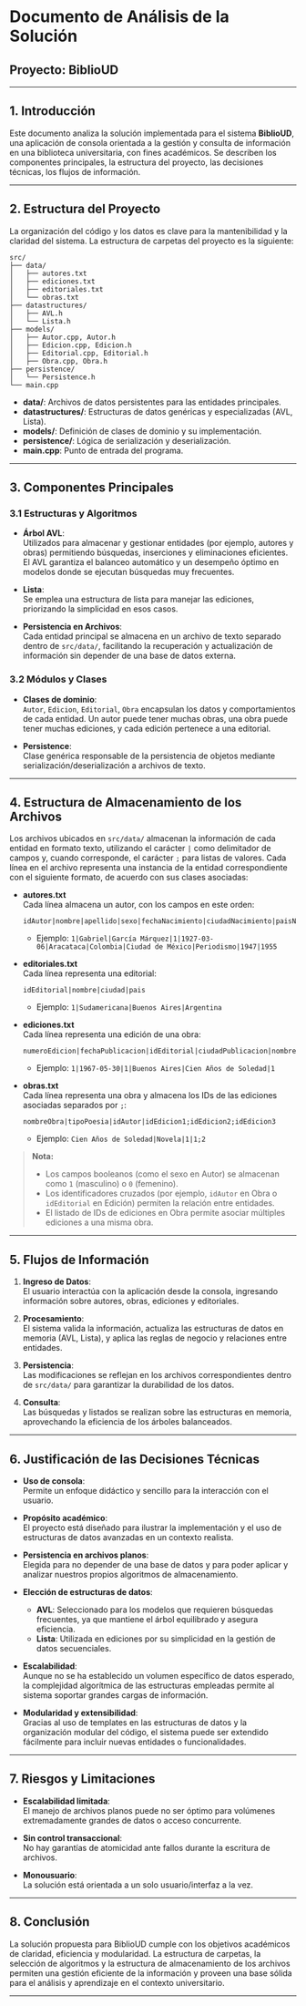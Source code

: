 # Documento de Análisis de la Solución  
## Proyecto: BiblioUD

---

## 1. Introducción

Este documento analiza la solución implementada para el sistema **BiblioUD**, una aplicación de consola orientada a la gestión y consulta de información en una biblioteca universitaria, con fines académicos. Se describen los componentes principales, la estructura del proyecto, las decisiones técnicas, los flujos de información.

---

## 2. Estructura del Proyecto

La organización del código y los datos es clave para la mantenibilidad y la claridad del sistema. La estructura de carpetas del proyecto es la siguiente:

```
src/
├── data/
│   ├── autores.txt
│   ├── ediciones.txt
│   ├── editoriales.txt
│   └── obras.txt
├── datastructures/
│   ├── AVL.h
│   └── Lista.h
├── models/
│   ├── Autor.cpp, Autor.h
│   ├── Edicion.cpp, Edicion.h
│   ├── Editorial.cpp, Editorial.h
│   ├── Obra.cpp, Obra.h
├── persistence/
│   └── Persistence.h
└── main.cpp
```

- **data/**: Archivos de datos persistentes para las entidades principales.
- **datastructures/**: Estructuras de datos genéricas y especializadas (AVL, Lista).
- **models/**: Definición de clases de dominio y su implementación.
- **persistence/**: Lógica de serialización y deserialización.
- **main.cpp**: Punto de entrada del programa.

---

## 3. Componentes Principales

### 3.1 Estructuras y Algoritmos

- **Árbol AVL**:  
  Utilizados para almacenar y gestionar entidades (por ejemplo, autores y obras) permitiendo búsquedas, inserciones y eliminaciones eficientes. El AVL garantiza el balanceo automático y un desempeño óptimo en modelos donde se ejecutan búsquedas muy frecuentes.

- **Lista**:  
  Se emplea una estructura de lista para manejar las ediciones, priorizando la simplicidad en esos casos.

- **Persistencia en Archivos**:  
  Cada entidad principal se almacena en un archivo de texto separado dentro de `src/data/`, facilitando la recuperación y actualización de información sin depender de una base de datos externa.

### 3.2 Módulos y Clases

- **Clases de dominio**:  
  `Autor`, `Edicion`, `Editorial`, `Obra` encapsulan los datos y comportamientos de cada entidad. Un autor puede tener muchas obras, una obra puede tener muchas ediciones, y cada edición pertenece a una editorial.

- **Persistence**:  
  Clase genérica responsable de la persistencia de objetos mediante serialización/deserialización a archivos de texto.

---

## 4. Estructura de Almacenamiento de los Archivos

Los archivos ubicados en `src/data/` almacenan la información de cada entidad en formato texto, utilizando el carácter `|` como delimitador de campos y, cuando corresponde, el carácter `;` para listas de valores. Cada línea en el archivo representa una instancia de la entidad correspondiente con el siguiente formato, de acuerdo con sus clases asociadas:

- **autores.txt**  
  Cada línea almacena un autor, con los campos en este orden:
  ```
  idAutor|nombre|apellido|sexo|fechaNacimiento|ciudadNacimiento|paisNacimiento|ciudadResidencia|formacionBase|anioInicioLiteratura|anioPrimeraObra
  ```
  - Ejemplo: `1|Gabriel|García Márquez|1|1927-03-06|Aracataca|Colombia|Ciudad de México|Periodismo|1947|1955`

- **editoriales.txt**  
  Cada línea representa una editorial:
  ```
  idEditorial|nombre|ciudad|pais
  ```
  - Ejemplo: `1|Sudamericana|Buenos Aires|Argentina`

- **ediciones.txt**  
  Cada línea representa una edición de una obra:
  ```
  numeroEdicion|fechaPublicacion|idEditorial|ciudadPublicacion|nombreObra|idAutor
  ```
  - Ejemplo: `1|1967-05-30|1|Buenos Aires|Cien Años de Soledad|1`

- **obras.txt**  
  Cada línea representa una obra y almacena los IDs de las ediciones asociadas separados por `;`:
  ```
  nombreObra|tipoPoesia|idAutor|idEdicion1;idEdicion2;idEdicion3
  ```
  - Ejemplo: `Cien Años de Soledad|Novela|1|1;2`

> **Nota:**  
> - Los campos booleanos (como el sexo en Autor) se almacenan como `1` (masculino) o `0` (femenino).
> - Los identificadores cruzados (por ejemplo, `idAutor` en Obra o `idEditorial` en Edición) permiten la relación entre entidades.
> - El listado de IDs de ediciones en Obra permite asociar múltiples ediciones a una misma obra.

---

## 5. Flujos de Información

1. **Ingreso de Datos**:  
   El usuario interactúa con la aplicación desde la consola, ingresando información sobre autores, obras, ediciones y editoriales.

2. **Procesamiento**:  
   El sistema valida la información, actualiza las estructuras de datos en memoria (AVL, Lista), y aplica las reglas de negocio y relaciones entre entidades.

3. **Persistencia**:  
   Las modificaciones se reflejan en los archivos correspondientes dentro de `src/data/` para garantizar la durabilidad de los datos.

4. **Consulta**:  
   Las búsquedas y listados se realizan sobre las estructuras en memoria, aprovechando la eficiencia de los árboles balanceados.

---

## 6. Justificación de las Decisiones Técnicas

- **Uso de consola**:  
  Permite un enfoque didáctico y sencillo para la interacción con el usuario.

- **Propósito académico**:  
  El proyecto está diseñado para ilustrar la implementación y el uso de estructuras de datos avanzadas en un contexto realista.

- **Persistencia en archivos planos**:  
  Elegida para no depender de una base de datos y para poder aplicar y analizar nuestros propios algoritmos de almacenamiento.

- **Elección de estructuras de datos**:  
  - **AVL**: Seleccionado para los modelos que requieren búsquedas frecuentes, ya que mantiene el árbol equilibrado y asegura eficiencia.
  - **Lista**: Utilizada en ediciones por su simplicidad en la gestión de datos secuenciales.

- **Escalabilidad**:  
  Aunque no se ha establecido un volumen específico de datos esperado, la complejidad algorítmica de las estructuras empleadas permite al sistema soportar grandes cargas de información.

- **Modularidad y extensibilidad**:  
  Gracias al uso de templates en las estructuras de datos y la organización modular del código, el sistema puede ser extendido fácilmente para incluir nuevas entidades o funcionalidades.

---

## 7. Riesgos y Limitaciones

- **Escalabilidad limitada**:  
  El manejo de archivos planos puede no ser óptimo para volúmenes extremadamente grandes de datos o acceso concurrente.

- **Sin control transaccional**:  
  No hay garantías de atomicidad ante fallos durante la escritura de archivos.

- **Monousuario**:  
  La solución está orientada a un solo usuario/interfaz a la vez.

---

## 8. Conclusión

La solución propuesta para BiblioUD cumple con los objetivos académicos de claridad, eficiencia y modularidad. La estructura de carpetas, la selección de algoritmos y la estructura de almacenamiento de los archivos permiten una gestión eficiente de la información y proveen una base sólida para el análisis y aprendizaje en el contexto universitario.

---
